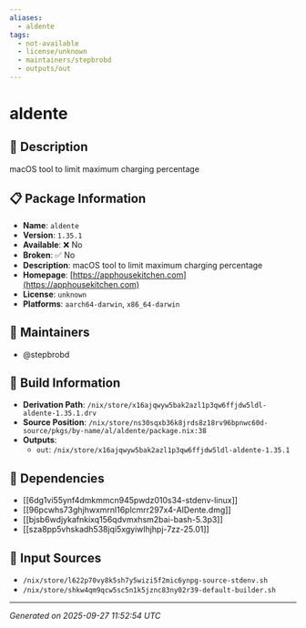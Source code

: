 ```yaml
---
aliases:
  - aldente
tags:
  - not-available
  - license/unknown
  - maintainers/stepbrobd
  - outputs/out
---
```


# aldente

## 📝 Description

macOS tool to limit maximum charging percentage

## 📋 Package Information

- **Name**: `aldente`
- **Version**: `1.35.1`
- **Available**: ❌ No
- **Broken**: ✅ No
- **Description**: macOS tool to limit maximum charging percentage
- **Homepage**: [https://apphousekitchen.com](https://apphousekitchen.com)
- **License**: `unknown`
- **Platforms**: `aarch64-darwin`, `x86_64-darwin`
## 👥 Maintainers

- @stepbrobd


## 🔧 Build Information

- **Derivation Path**: `/nix/store/x16ajqwyw5bak2azl1p3qw6ffjdw5ldl-aldente-1.35.1.drv`
- **Source Position**: `/nix/store/ns30sqxb36k8jrds8z18rv96bpnwc60d-source/pkgs/by-name/al/aldente/package.nix:38`
- **Outputs**:
  - `out`:  `/nix/store/x16ajqwyw5bak2azl1p3qw6ffjdw5ldl-aldente-1.35.1`

## 🔗 Dependencies

- [[6dg1vi55ynf4dmkmmcn945pwdz010s34-stdenv-linux]]
- [[96pcwhs73ghjhwxmrnl16plcmrr297x4-AlDente.dmg]]
- [[bjsb6wdjykafnkixq156qdvmxhsm2bai-bash-5.3p3]]
- [[sza8pp5vhskadh538jqi5xgyiwlhjhpj-7zz-25.01]]

## 📁 Input Sources

- `/nix/store/l622p70vy8k5sh7y5wizi5f2mic6ynpg-source-stdenv.sh`
- `/nix/store/shkw4qm9qcw5sc5n1k5jznc83ny02r39-default-builder.sh`

---
*Generated on 2025-09-27 11:52:54 UTC*
